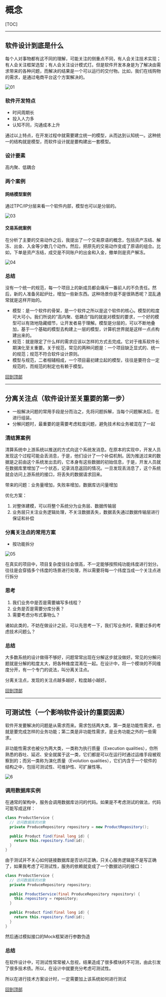 # 概念

[TOC]

---

## 软件设计到底是什么

每个人对事物都有这不同的理解，可能关注的侧重点不同，有人会关注技术实现；有人会关注框架选型；有人会关注设计模式灯。但是软件开发本身是为了解决由需求带来的各种问题，而解决的结果是一个可以运行的交付物。比如，我们在线购物的需求，是通过电商平台这个方案解决的。

![01](image/01.jpg)

### 软件开发特点

* 时间周期长
* 投入人力多
* 认知不同，沟通成本上升

通过以上特点，在开发过程中就需要建立统一的模型，从而达到认知统一。这种统一的结构就是模型，而软件设计就是要构建出一套模型。

### 设计要素

高内聚、低耦合

### 两个案例

#### 网络模型案例

通过TPC/IP分层来看一个软件内部，模型也可以是分层的。

![03](image/03.jpg)

#### 交易系统案例

在分析了主要的交易动作之后，我提出了一个交易原语的概念，包括资产冻结、解冻、出金、入金等少数几个动作。然后，把原先的交易动作变成了原语的组合。比如，下单是资产冻结，成交是不同账户的出金和入金，撤单则是资产解冻。

![04](image/04.jpg)

### 总结

没有一个统一的规范，每一个项目上的新成员都会痛斥一番前人的不负责任。然后，新的人准备另起炉灶，增加一些新东西。这种场景你是不是很熟悉呢？混乱通常就是这样开始的。

* 模型：是一个软件的骨架，是一个软件之所以是这个软件的核心。模型的粒度可大可小。我们所说的“高内聚、低耦合”指的就是对模型的要求，一个好的模型可以有效地隐藏细节，让开发者易于理解。模型是分层的，可以不断地叠加，基于一个基础的模型去构建上一层的模型，计算机世界就是这样一点点构建出来的。
* 规范：就是限定了什么样的需求应该以怎样的方式去完成。它对于维系软件长期演化至关重要。关于规范，常见的两种问题是：一个项目缺乏显式的、统一的规范；规范不符合软件设计原则。
* 模型与规范，二者相辅相成，一个项目最初建立起的模型，往往是要符合一定规范的，而规范的制定也有赖于模型。

[回到顶部](#概念)

---

## 分离关注点（软件设计至关重要的第一步）

* 一般解决问题的常用手段是分而治之，先将问题拆解，当每个问题解决后，在进行组装。
* 分解问题时，最重要的是需要考虑粒度问题，避免技术和业务被混在了一起

### 清结算案例

清算系统中上游系统以推送的方式向这个系统发消息。在原本的实现中，开发人员发现这个过程可能会丢消息，于是，他们设计了一个补偿机制。因为推送过来的数据是之前由这个系统发出去的，它本身有这些数据的初始信息，于是，开发人员就在数据库里增加了一个状态，记录消息返回的情况。一旦发现丢消息了，这个系统就会访问上游系统的接口，将丢失的数据请求回来。

带来的问题：业务量增加，失败率增加，数据库访问量增加

优化方案：

1. 对整体建模，可以将整个系统分为业务层、数据传输层
2. 业务层只关注业务逻辑处理，不关注数据丢失，数据丢失通过数据传输层进行保证和补偿

### 分离关注点的常用方案

* 按功能拆分

![05](image/05.jpg)

在真实的项目中，项目复杂度往往会很高，不一定能够按照纯功能纬度进行划分。往往是会穿插多个纬度的场景进行处理，所以需要将每一个纬度当成一个关注点进行拆分

### 思考

1. 我们业务中是否是需要编写多线程？
2. 业务是否是需要分库分表？
3. 需要考虑分布式事物么？

诸如此类的，不妨在做设计之前，可以先思考一下，我们写业务时，需要过多的考虑技术问题么？

### 总结

大多数系统的设计做得不够好，问题常常出现在分解这步就没做好。常见的分解问题就是分解的粒度太大，把各种维度混淆在一起。在设计中，将一个模块的不同维度分开，有一个专门的说法，叫分离关注点。

分离关注点，发现的关注点越多越好，粒度越小越好。

[回到顶部](#概念)

---

## 可测试性（一个影响软件设计的重要因素）

软件开发要解决的问题是从需求而来。需求包括两大类，第一类是功能性需求，也就是要完成怎样的业务功能；第二类是非功能性需求，是业务功能之外的一些需求。

非功能性需求也被分为两大类，一类称为执行质量（Execution qualities），你所熟悉的吞吐、延迟、安全就属于这一类，它们都是可以在运行时通过运维手段被观察到的；而另一类称为演化质量（Evolution qualities），它们内含于一个软件的结构之中，包括可测试性、可维护性、可扩展性等。

![6](image/6.jpg)

### 调用数据库实例

在通常的架构中，服务会调用数据库访问的代码。如果是不考虑测试的做法，代码可能写成这样：

~~~java
class ProductService {
  // 访问数据库的对象
  private ProduceRepository repository = new ProductRepository();
  
  public Product find(final long id) {
    return this.repository.find(id);
  }
}
~~~

由于测试并不关心如何链接数据库是否访问正确，只关心服务逻辑是不是写正确了，如果我考虑了可测试性，服务的依赖就变成了一个数据访问的接口：

~~~java
class ProductService {
  // 访问数据库的对象
  private ProduceRepository repository;
  
  public ProductService(final ProduceRepository repository) {
    this.repository = repository;
  }
  
  public Product find(final long id) {
    return this.repository.find(id);
  }
}
~~~

然后通过模拟接口的Mock框架进行参数伪造

### 总结

在软件设计中，可测试性常常被人忽视，结果造成了很多模块的不可测，由此引发了很多技术债。所以，在设计中就要充分考虑可测试性。

所以在进行技术方案设计时，一定需要加上该系统如何进行测试

[回到顶部](#概念)
